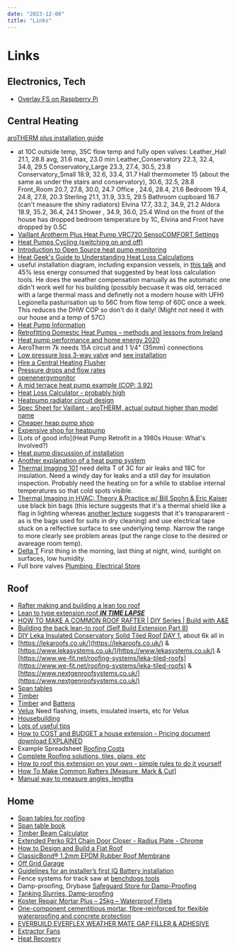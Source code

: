 ```yaml
---
date: "2023-12-08"
title: "Links"
---
```

<!-- markdownlint-disable MD025 -->
# Links
<!-- markdownlint-enable MD025 -->

## Electronics, Tech

* [Overlay FS on Raspberry Pi](https://forums.raspberrypi.com/viewtopic.php?t=254144)

## Central Heating

[aroTHERM plus installation guide](https://youtu.be/jGDx1l5tUbI?si=kYd05wKC18zDQuQV)

* at 10C outside temp, 35C flow temp and fully open valves:
Leather_Hall 21.1, 28.8 avg, 31.6 max, 23.0 min
Leather_Conservatory 22.3, 32.4, 34.8, 29.5
Conservatory_Large 23.3, 27.4, 30.5, 23.8
Conservatory_Small 18.9, 32.6, 33.4, 31.7
Hall thermometer 15 (about the same as under the stairs and conservatory), 30.6, 32.5, 28.8
Front_Room 20.7, 27.8, 30.0, 24.7
Office , 24.6, 28.4, 21.6
Bedroom 19.4, 24.8, 27.8, 20.3
Sterling 21.1, 31.9, 33.5, 29.5
Bathroom cupboard 16.7 (can't measure the shiny radiators)
Elvina 17.7, 33.2, 34.9, 21.2
Aldora 18.9, 35.2, 36.4, 24.1
Shower , 34.9, 36.0, 25.4
Wind on the front of the house has dropped bedroom temperature by 1C, Elvina and Front have dropped by 0.5C
* [Vaillant Arotherm Plus Heat Pump VRC720 SensoCOMFORT Settings](https://www.youtube.com/watch?v=IOu73_HYJ3A)
* [Heat Pumps Cycling (switching on and off)](https://www.youtube.com/watch?v=0oszaqP0TI4)
* [Introduction to Open Source heat pump monitoring](https://www.youtube.com/watch?v=eyO5ZG8WfBY)
* [Heat Geek's Guide to Understanding Heat Loss Calculations](https://www.heatgeek.com/heat-losses/)
* useful installation diagram, including expansion vessels, in [this talk](https://youtu.be/m2-_x0XZUSM?si=8Kcf4hm73ZmEVXF6&t=800) and 45% less energy consumed that suggested by heat loss calculation tools. He does the weather compensation manually as the automatic one didn't work well for his building (possibly becuase it was old, terraced with a large thermal mass and definetly not a modern house with UFH)
Legionella pasturisation up to 56C from flow temp of 60C once a week. This reduces the DHW COP so don't do it daily! (Might not need it with our house and a temp of 57C)
* [Heat Pump Information](https://heatpumps.co.uk/)
* [Retrofitting Domestic Heat Pumps – methods and lessons from Ireland](https://carbon.coop/carbon-co-op-webinar-programme/#retrofitting-heat-pumps)
* [Heat pump performance and home energy 2020](https://trystanlea.org.uk/heatpump2020)
* AeroTherm 7k needs 15A circuit and 1 1/4" (35mm) connections
* [Low pressure loss 3-way valve](https://midsummerwholesale.co.uk/buy/renewable-heat-accessories/mut-meccanica-tovo-sv-3-port-valve) and [see installation](https://youtu.be/qxtbHYf0OT0?si=XfdZTHkGuy6X0KZn&t=270)
* [Hire a Central Heating Flusher](https://www.hss.com/hire/p/central-heating-flusher)
* [Pressure drops and flow rates](https://heatpumps.co.uk/technical/pressure-drops-flow-rates/)
* [openenergymonitor](https://shop.openenergymonitor.com/)
* [A mid terrace heat pump example (COP: 3.92)](https://www.youtube.com/watch?v=m2-_x0XZUSM)
* [Heat Loss Calculator - probably high](https://heatpunk.co.uk/loggedout)
* [Heatpump radiator circuit design](https://trystanlea.org.uk/heatpumpradiators)
* [Spec Sheet for Vaillant - aroTHERM, actual output higher than model name](https://www.vaillant.co.uk/downloads/aproducts/renewables-1/arotherm-plus/arotherm-plus-spec-sheet-1892564.pdf)
* [Cheaper heap pump shop](https://www.theheatpumpwarehouse.co.uk/)
* [Expensive shop for heatpump](https://www.cityplumbing.co.uk/p/vaillant-arotherm-plus-10kw-with-hydraulic-module-0010037209/p/477544#fo_c=2832&fo_k=71f677e3149bd6ff8dce19049c069852&fo_s=binggb?utm_source=rakuten&utm_medium=affiliate&utm_campaign=2454844:Sovrn+%28formerly+Viglink%29&utm_content=10&utm_term=uknetwork&ranMID=44920&ranEAID=je6NUbpObpQ&ranSiteID=je6NUbpObpQ-k53PU9yeJ.Fx8M3MzHZKtg)
* [Lots of good info](Heat Pump Retrofit in a 1980s House: What's Involved?)
* [Heat pump discussion of installation](https://youtu.be/tD0w3A00gWY?si=3d8JBHTwHAH5npwa&t=345)
* [Another explanation of a heat pump system](https://youtu.be/GKb1WhtjHdc?si=YuN5IgWXbqkEMyPd&t=422)
* [Thermal Imaging 101](https://youtu.be/1qgCZCY6JCs?si=lLA0JnxR-9P85Nqf) need delta T of 3C for air leaks and 18C for insulation. Need a windy day for leaks and a still day for insulation inspection. Probably need the heating on for a while to stablise internal temperatures so that cold spots visible.
* [Thermal Imaging in HVAC: Theory & Practice w/ Bill Spohn & Eric Kaiser](https://www.youtube.com/watch?v=DvzH6H84ENo) use black bin bags (this lecture suggests that it's a thermal shield like a flag in lighting whereas [another lecture](https://youtu.be/RgVk0YCTFRg?si=69CPdJkQQc8F0R2n&t=1606) suggests that it's transpararent - as is the bags used for suits in dry cleaning) and use electrical tape stuck on a relfective surface to see underlying temp. Narrow the range to more clearly see problem areas (put the range close to the desired or avareage room temp).
* [Delta T](https://www.youtube.com/watch?v=RgVk0YCTFRg&t=2143s) First thing in the morning, last thing at night, wind, sunlight on surfaces, low humidity.
* Full bore valves [Plumbing, Electrical Store](https://www.bes.co.uk/checkout/cart/)

## Roof

* [Rafter making and building a lean too roof](https://youtu.be/N8C0or7yFqE?si=c2sxVQ62HpSovVh-)
* [Lean to type extension roof ***IN TIME LAPSE***](https://youtu.be/aY5YCVqiq_g?si=vX3Gwa1dPsCOsLl0)
* [HOW TO MAKE A COMMON ROOF RAFTER | DIY Series | Build with A&E](https://www.youtube.com/watch?v=wMpVLB2ChWk)
* [Building the back lean-to roof (Self Build Extension Part 8)](https://youtu.be/9reM_Kh73qk?si=1h11gmISZ_ov3_4f)
* [DIY Leka Insulated Conservatory Solid Tiled Roof DAY 1](https://youtu.be/L9I8XhJIfmo?si=-mj3LtrEu9n3IUIZ), about 6k all in
* [https://lekaroofs.co.uk/](https://lekaroofs.co.uk/) & [https://www.lekasystems.co.uk/](https://www.lekasystems.co.uk/) & [https://www.we-fit.net/roofing-systems/leka-tiled-roofs](https://www.we-fit.net/roofing-systems/leka-tiled-roofs) & [https://www.nextgenroofsystems.co.uk/](https://www.nextgenroofsystems.co.uk/)
* [Span tables](https://www.timberbeamcalculator.co.uk/en-gb/span-table/rafters?load=0.75&class=C16&plasterboard=1&slope=15)
* [Timber](https://www.buildingmaterials.co.uk/timber-joinery/carcassing-cls/treated-timber/imperial_size-9in--x--3in/length-3600mm)
* [Timber](https://www.uk-timber.co.uk/99-carcassing-timber) and [Battens](https://www.uk-timber.co.uk/carcassing-timber/183956-supreme-blue-roofing-battens.html)
* [Velux](https://www.roofingsuperstore.co.uk/product/velux-ggl-ck02-centre-pivot-roof-window.html)
Need flashing, insets, insulated inserts, etc for Velux
* [Housebuilding](https://nhbc-standards.co.uk/7-roofs/7-2-pitched-roofs/7-2-3-design-of-pitched-roofs/)
* [Lots of useful tips](https://www.youtube.com/@build-better-things)
* [How to COST and BUDGET a house extension - Pricing document download EXPLAINED](https://youtu.be/uiSyqZ7X24A?si=K8PhEOS6pFp6OcKf)
* Example Spreadsheet [Roofing Costs](https://docs.google.com/spreadsheets/d/1TFti8YIx0AoC_TyMrEmLKSWibcyjRliqbH0b5-uK1-c/edit?pli=1#gid=807932652)
* [Complete Roofing solutions, tiles, plans, etc](https://www.marley.co.uk/technical-services/roofing-estimator)
* [How to roof this extension on your own - simple rules to do it yourself](https://www.youtube.com/watch?v=oq4dCcan86s)
* [How To Make Common Rafters [Measure, Mark & Cut]](https://youtu.be/kVM7gPJN3UU?si=0OhAoLW_iYduZ1IU)
* [Manual way to measure angles, lengths](https://youtu.be/O-GFvJYSj5c?si=wL5KIFl1Ti_DhQTu)

## Home

* [Span tables for roofing](https://www.labcwarranty.co.uk/hubfs/Blog/Blog%20PDFs/labcw-tech-update-trada-span-tables.pdf)
* [Span table book](https://bookshop.bmtrada.com/bookshop/view/ea646d16-d0eb-44ce-9270-b9427728ace4)
* [Timber Beam Calculator](https://www.timberbeamcalculator.co.uk/en-gb/)
* [Extended Perko R21 Chain Door Closer - Radius Plate - Chrome](https://www.ironmongerydirect.co.uk/product/extended-perko-r21-chain-door-closer-radius-plate-chrome-881923)
* [How to Design and Build a Flat Roof](https://www.diydoctor.org.uk/projects/building_a_flat_roof.htm)
* [ClassicBond® 1.2mm EPDM Rubber Roof Membrane](https://www.rubber4roofs.co.uk/classicbond-one-piece-epdm-rubber-roof-covering-1-20mm)
* [Off Grid Garage](https://youtu.be/RrH-mCtJZO8?si=QgQs36i1rAnCOy-n)
* [Guidelines for an installer’s first IQ Battery installation](https://enphase.com/en-gb/certification-support)
* Fence systems for track saw at [benchdogs tools](https://benchdogs.co.uk/collections/fence-systems-1)
* Damp-proofing, Drybase [Safeguard Store for Damp-Proofing](https://static.safeguardeurope.com/downloads/brochures/drybase/drybase-brochure.pdf)
* [Tanking Slurries, Damp-proofing](https://drydirect.co.uk/how-to-use-waterproof-tanking-slurries/)
* [Koster Repair Mortar Plus – 25kg – Waterproof Fillets](https://drydirect.co.uk/product/basement-tanking/koster-repair-mortar-plus-25kg/)
* [One-component cementitious mortar, fibre-reinforced for flexible waterproofing and concrete protection](https://gbr.sika.com/en/construction/waterproofing/mortars-and-coatingstypea/sikalastic-1k-gb.html)
* [EVERBUILD EVERFLEX WEATHER MATE GAP FILLER & ADHESIVE](https://www.sealantsonline.co.uk/ProductGrp/Everbuild-everflex-weather-mate-weatherproof-filler-adhesive)
* [Extractor Fans](https://www.screwfix.com/c/heating-plumbing/extractor-fans/cat840510?brand=vent_axia&ductingdiameter=0_mm|100_mm&extractorfancontroltype=standard&page_size=20&sort_by=-price)
* [Heat Recovery](https://www.bpcventilation.com/bsk-zephyr-single-room-heat-recovery-unit)
